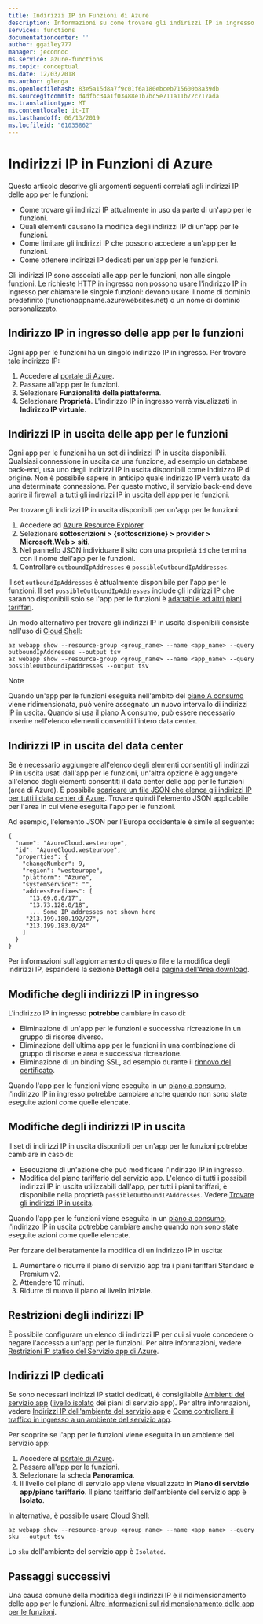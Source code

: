 ```yaml
---
title: Indirizzi IP in Funzioni di Azure
description: Informazioni su come trovare gli indirizzi IP in ingresso e in uscita per le app per le funzioni e sugli elementi che ne causano la modifica.
services: functions
documentationcenter: ''
author: ggailey777
manager: jeconnoc
ms.service: azure-functions
ms.topic: conceptual
ms.date: 12/03/2018
ms.author: glenga
ms.openlocfilehash: 83e5a15d8a7f9c01f6a180ebceb715600b8a39db
ms.sourcegitcommit: d4dfbc34a1f03488e1b7bc5e711a11b72c717ada
ms.translationtype: MT
ms.contentlocale: it-IT
ms.lasthandoff: 06/13/2019
ms.locfileid: "61035862"
---
```

# <a name="ip-addresses-in-azure-functions"></a>Indirizzi IP in Funzioni di Azure

Questo articolo descrive gli argomenti seguenti correlati agli indirizzi IP delle app per le funzioni:

* Come trovare gli indirizzi IP attualmente in uso da parte di un'app per le funzioni.
* Quali elementi causano la modifica degli indirizzi IP di un'app per le funzioni.
* Come limitare gli indirizzi IP che possono accedere a un'app per le funzioni.
* Come ottenere indirizzi IP dedicati per un'app per le funzioni.

Gli indirizzi IP sono associati alle app per le funzioni, non alle singole funzioni. Le richieste HTTP in ingresso non possono usare l'indirizzo IP in ingresso per chiamare le singole funzioni: devono usare il nome di dominio predefinito (functionappname.azurewebsites.net) o un nome di dominio personalizzato.

## <a name="function-app-inbound-ip-address"></a>Indirizzo IP in ingresso delle app per le funzioni

Ogni app per le funzioni ha un singolo indirizzo IP in ingresso. Per trovare tale indirizzo IP:

1. Accedere al [portale di Azure](https://portal.azure.com).
2. Passare all'app per le funzioni.
3. Selezionare **Funzionalità della piattaforma**.
4. Selezionare **Proprietà**. L'indirizzo IP in ingresso verrà visualizzati in **Indirizzo IP virtuale**.

## <a name="find-outbound-ip-addresses"></a>Indirizzi IP in uscita delle app per le funzioni

Ogni app per le funzioni ha un set di indirizzi IP in uscita disponibili. Qualsiasi connessione in uscita da una funzione, ad esempio un database back-end, usa uno degli indirizzi IP in uscita disponibili come indirizzo IP di origine. Non è possibile sapere in anticipo quale indirizzo IP verrà usato da una determinata connessione. Per questo motivo, il servizio back-end deve aprire il firewall a tutti gli indirizzi IP in uscita dell'app per le funzioni.

Per trovare gli indirizzi IP in uscita disponibili per un'app per le funzioni:

1. Accedere ad [Azure Resource Explorer](https://resources.azure.com).
2. Selezionare **sottoscrizioni > {sottoscrizione} > provider > Microsoft.Web > siti**.
3. Nel pannello JSON individuare il sito con una proprietà `id` che termina con il nome dell'app per le funzioni.
4. Controllare `outboundIpAddresses` e `possibleOutboundIpAddresses`. 

Il set `outboundIpAddresses` è attualmente disponibile per l'app per le funzioni. Il set `possibleOutboundIpAddresses` include gli indirizzi IP che saranno disponibili solo se l'app per le funzioni è [adattabile ad altri piani tariffari](#outbound-ip-address-changes).

Un modo alternativo per trovare gli indirizzi IP in uscita disponibili consiste nell'uso di [Cloud Shell](../cloud-shell/quickstart.md):

```azurecli-interactive
az webapp show --resource-group <group_name> --name <app_name> --query outboundIpAddresses --output tsv
az webapp show --resource-group <group_name> --name <app_name> --query possibleOutboundIpAddresses --output tsv
```
> [!NOTE]
> Quando un'app per le funzioni eseguita nell'ambito del [piano A consumo](functions-scale.md#consumption-plan) viene ridimensionata, può venire assegnato un nuovo intervallo di indirizzi IP in uscita. Quando si usa il piano A consumo, può essere necessario inserire nell'elenco elementi consentiti l'intero data center.

## <a name="data-center-outbound-ip-addresses"></a>Indirizzi IP in uscita del data center

Se è necessario aggiungere all'elenco degli elementi consentiti gli indirizzi IP in uscita usati dall'app per le funzioni, un'altra opzione è aggiungere all'elenco degli elementi consentiti il data center delle app per le funzioni (area di Azure). È possibile [scaricare un file JSON che elenca gli indirizzi IP per tutti i data center di Azure](https://www.microsoft.com/en-us/download/details.aspx?id=56519). Trovare quindi l'elemento JSON applicabile per l'area in cui viene eseguita l'app per le funzioni.

Ad esempio, l'elemento JSON per l'Europa occidentale è simile al seguente:

```
{
  "name": "AzureCloud.westeurope",
  "id": "AzureCloud.westeurope",
  "properties": {
    "changeNumber": 9,
    "region": "westeurope",
    "platform": "Azure",
    "systemService": "",
    "addressPrefixes": [
      "13.69.0.0/17",
      "13.73.128.0/18",
      ... Some IP addresses not shown here
     "213.199.180.192/27",
     "213.199.183.0/24"
    ]
  }
}
```

 Per informazioni sull'aggiornamento di questo file e la modifica degli indirizzi IP, espandere la sezione **Dettagli** della [pagina dell'Area download](https://www.microsoft.com/en-us/download/details.aspx?id=56519).

## <a name="inbound-ip-address-changes"></a>Modifiche degli indirizzi IP in ingresso

L'indirizzo IP in ingresso **potrebbe** cambiare in caso di:

- Eliminazione di un'app per le funzioni e successiva ricreazione in un gruppo di risorse diverso.
- Eliminazione dell'ultima app per le funzioni in una combinazione di gruppo di risorse e area e successiva ricreazione.
- Eliminazione di un binding SSL, ad esempio durante il [rinnovo del certificato](../app-service/app-service-web-tutorial-custom-ssl.md#renew-certificates).

Quando l'app per le funzioni viene eseguita in un [piano a consumo](functions-scale.md#consumption-plan), l'indirizzo IP in ingresso potrebbe cambiare anche quando non sono state eseguite azioni come quelle elencate.

## <a name="outbound-ip-address-changes"></a>Modifiche degli indirizzi IP in uscita

Il set di indirizzi IP in uscita disponibili per un'app per le funzioni potrebbe cambiare in caso di:

* Esecuzione di un'azione che può modificare l'indirizzo IP in ingresso.
* Modifica del piano tariffario del servizio app. L'elenco di tutti i possibili indirizzi IP in uscita utilizzabili dall'app, per tutti i piani tariffari, è disponibile nella proprietà `possibleOutboundIPAddresses`. Vedere [Trovare gli indirizzi IP in uscita](#find-outbound-ip-addresses).

Quando l'app per le funzioni viene eseguita in un [piano a consumo](functions-scale.md#consumption-plan), l'indirizzo IP in uscita potrebbe cambiare anche quando non sono state eseguite azioni come quelle elencate.

Per forzare deliberatamente la modifica di un indirizzo IP in uscita:

1. Aumentare o ridurre il piano di servizio app tra i piani tariffari Standard e Premium v2.
2. Attendere 10 minuti.
3. Ridurre di nuovo il piano al livello iniziale.

## <a name="ip-address-restrictions"></a>Restrizioni degli indirizzi IP

È possibile configurare un elenco di indirizzi IP per cui si vuole concedere o negare l'accesso a un'app per le funzioni. Per altre informazioni, vedere [Restrizioni IP statico del Servizio app di Azure](../app-service/app-service-ip-restrictions.md).

## <a name="dedicated-ip-addresses"></a>Indirizzi IP dedicati

Se sono necessari indirizzi IP statici dedicati, è consigliabile [Ambienti del servizio app](../app-service/environment/intro.md) ([livello isolato](https://azure.microsoft.com/pricing/details/app-service/) dei piani di servizio app). Per altre informazioni, vedere [Indirizzi IP dell'ambiente del servizio app](../app-service/environment/network-info.md#ase-ip-addresses) e [Come controllare il traffico in ingresso a un ambiente del servizio app](../app-service/environment/app-service-app-service-environment-control-inbound-traffic.md).

Per scoprire se l'app per le funzioni viene eseguita in un ambiente del servizio app:

1. Accedere al [portale di Azure](https://portal.azure.com).
2. Passare all'app per le funzioni.
3. Selezionare la scheda **Panoramica**.
4. Il livello del piano di servizio app viene visualizzato in **Piano di servizio app/piano tariffario**. Il piano tariffario dell'ambiente del servizio app è **Isolato**.
 
In alternativa, è possibile usare [Cloud Shell](../cloud-shell/quickstart.md):

```azurecli-interactive
az webapp show --resource-group <group_name> --name <app_name> --query sku --output tsv
```

Lo `sku` dell'ambiente del servizio app è `Isolated`.

## <a name="next-steps"></a>Passaggi successivi

Una causa comune della modifica degli indirizzi IP è il ridimensionamento delle app per le funzioni. [Altre informazioni sul ridimensionamento delle app per le funzioni](functions-scale.md).
